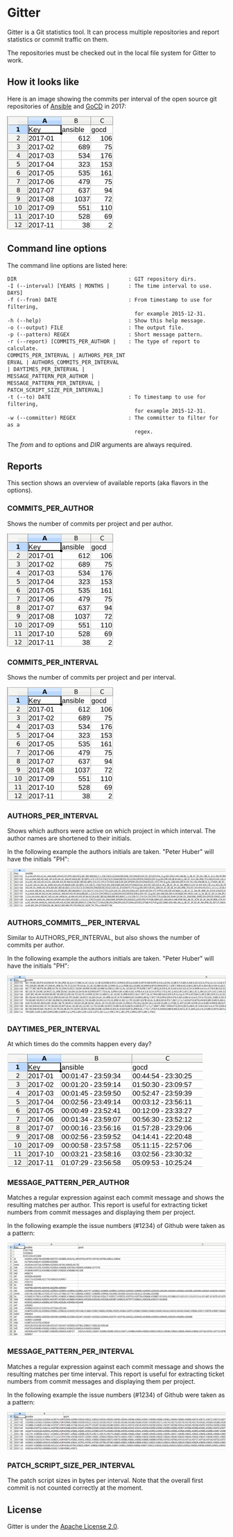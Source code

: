# Gitter

Gitter is a Git statistics tool. It can process multiple repositories
and report statistics or commit traffic on them.

The repositories must be checked out in the local file system for
Gitter to work.

## How it looks like

Here is an image showing the commits per interval of the open source git repositories of [Ansible](https://github.com/ansible/ansible) and [GoCD](https://github.com/gocd/gocd) in 2017:

![Commits per Interval](https://raw.githubusercontent.com/1and1/gitter/master/images/commits_per_interval.png "Commits per Interval")

## Command line options

The command line options are listed here:

    DIR                                    : GIT repository dirs.
    -I (--interval) [YEARS | MONTHS |      : The time interval to use.
    DAYS]                                     
    -f (--from) DATE                       : From timestamp to use for filtering,
                                             for example 2015-12-31.
    -h (--help)                            : Show this help message.
    -o (--output) FILE                     : The output file.
    -p (--pattern) REGEX                   : Short message pattern.
    -r (--report) [COMMITS_PER_AUTHOR |    : The type of report to calculate.
    COMMITS_PER_INTERVAL | AUTHORS_PER_INT    
    ERVAL | AUTHORS_COMMITS_PER_INTERVAL      
    | DAYTIMES_PER_INTERVAL |                 
    MESSAGE_PATTERN_PER_AUTHOR |              
    MESSAGE_PATTERN_PER_INTERVAL |            
    PATCH_SCRIPT_SIZE_PER_INTERVAL]           
    -t (--to) DATE                         : To timestamp to use for filtering,
                                             for example 2015-12-31.
    -w (--committer) REGEX                 : The committer to filter for as a
                                             regex.


The *from* and *to* options and *DIR* arguments are always required.

## Reports

This section shows an overview of available reports (aka flavors in the options).

### COMMITS_PER_AUTHOR

Shows the number of commits per project and per author. 

![Commits per Interval](https://raw.githubusercontent.com/1and1/gitter/master/images/commits_per_interval.png "Commits per Interval")

### COMMITS_PER_INTERVAL

Shows the number of commits per project and per interval. 

![Commits per Interval](https://raw.githubusercontent.com/1and1/gitter/master/images/commits_per_interval.png "Commits per Interval")

### AUTHORS_PER_INTERVAL

Shows which authors were active on which project in which interval.
The author names are shortened to their initials.

In the following example the authors initials are taken. "Peter Huber" will have the initials "PH":

![Authors per Interval](https://raw.githubusercontent.com/1and1/gitter/master/images/authors_per_interval.png "Authors per Interval")

### AUTHORS_COMMITS__PER_INTERVAL

Similar to AUTHORS_PER_INTERVAL, but also shows the number of commits per author.

In the following example the authors initials are taken. "Peter Huber" will have the initials "PH":

![Authors commits per Interval](https://raw.githubusercontent.com/1and1/gitter/master/images/authors_commits_per_interval.png "Authors Commits per Interval")

### DAYTIMES_PER_INTERVAL

At which times do the commits happen every day?

![Daytimes per Interval](https://raw.githubusercontent.com/1and1/gitter/master/images/daytimes_per_interval.png "Daytimes per Interval")

### MESSAGE_PATTERN_PER_AUTHOR

Matches a regular expression against each commit message and shows the 
resulting matches per author. This report is useful for extracting
ticket numbers from commit messages and displaying them per project.

In the following example the issue numbers (#1234) of Github were taken as a pattern:

![Message pattern per author](https://raw.githubusercontent.com/1and1/gitter/master/images/message_pattern_per_author.png "Message patterns per author")

### MESSAGE_PATTERN_PER_INTERVAL

Matches a regular expression against each commit message and shows the 
resulting matches per time interval. This report is useful for extracting
ticket numbers from commit messages and displaying them per project.

In the following example the issue numbers (#1234) of Github were taken as a pattern:

![Message pattern per interval](https://raw.githubusercontent.com/1and1/gitter/master/images/message_pattern_per_interval.png "Message patterns per interval")

### PATCH_SCRIPT_SIZE_PER_INTERVAL

The patch script sizes in bytes per interval.
Note that the overall first commit is not counted correctly at the moment.

## License

Gitter is under the [Apache License 2.0](http://www.apache.org/licenses/LICENSE-2.0).
